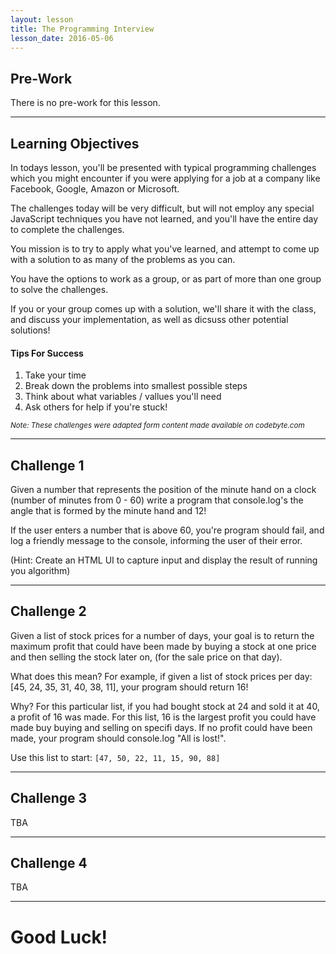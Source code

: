 ```yaml
---
layout: lesson
title: The Programming Interview
lesson_date: 2016-05-06
---
```


## Pre-Work

There is no pre-work for this lesson.

---

## Learning Objectives

In todays lesson, you'll be presented with typical programming challenges which you might encounter if you were applying for a job at a company like Facebook, Google, Amazon or Microsoft.

The challenges today will be very difficult, but will not employ any special JavaScript techniques you have not learned, and you'll have the entire day to complete the challenges.

You mission is to try to apply what you've learned, and attempt to come up with a solution to as many of the problems as you can.

You have the options to work as a group, or as part of more than one group to solve the challenges.

If you or your group comes up with a solution, we'll share it with the class, and discuss your implementation, as well as dicsuss other potential solutions!

#### Tips For Success

1. Take your time
2. Break down the problems into smallest possible steps
3. Think about what variables / vallues you'll need
4. Ask others for help if you're stuck!

<small>*Note: These challenges were adapted form content made available on codebyte.com*</small>

---
## Challenge 1

Given a number that represents the position of the minute hand on a clock (number of minutes from 0 - 60) write a program that console.log's the angle that is formed by the minute hand and 12!

If the user enters a number that is above 60, you're program should fail, and log a friendly message to the console, informing the user of their error.

(Hint: Create an HTML UI to capture input and display the result of running you algorithm)

---
## Challenge 2

Given a list of stock prices for a number of days, your goal is to return the maximum profit that could have been made by buying a stock at one price and then selling the stock later on, (for the sale price on that day).

What does this mean? For example, if given a list of stock prices per day: [45, 24, 35, 31, 40, 38, 11], your program should return 16!

Why? For this particular list, if you had bought stock at 24 and sold it at 40, a profit of 16 was made. For this list, 16 is the largest profit you could have made buy buying and selling on specifi days. If no profit could have been made, your program should console.log "All is lost!".

Use this list to start:
`[47, 50, 22, 11, 15, 90, 88]`

---
## Challenge 3

TBA


---
## Challenge 4

TBA

---

# Good Luck!
